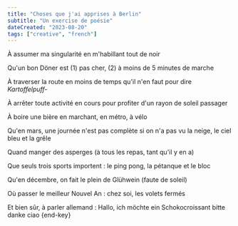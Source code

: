 ```yaml
---
title: "Choses que j'ai apprises à Berlin"
subtitle: "Un exercise de poésie"
dateCreated: "2023-08-20"
tags: ["creative", "french"]
---
```


À assumer ma singularité en m'habillant tout de noir

Qu'un bon Döner est (1) pas cher, (2) à moins de 5 minutes de marche

À traverser la route en moins de temps qu'il n'en faut pour dire _Kartoffelpuff-_

À arrêter toute activité en cours pour profiter d'un rayon de soleil passager

À boire une bière en marchant, en métro, à vélo

Qu'en mars, une journée n'est pas complète si on n'a pas vu la neige, le ciel bleu et la grêle

Quand manger des asperges (à tous les repas, tant qu'il y en a)

Que seuls trois sports importent : le ping pong, la pétanque et le bloc

Qu'en décembre, on fait le plein de Glühwein (faute de soleil)

Où passer le meilleur Nouvel An : chez soi, les volets fermés

Et bien sûr, à parler allemand : Hallo, ich möchte ein Schokocroissant bitte danke ciao {end-key}
